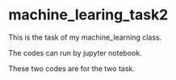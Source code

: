 # machine_learing_task2
This is the task of my machine_learning class.

The codes can run by jupyter notebook.

These two codes are for the two task.
